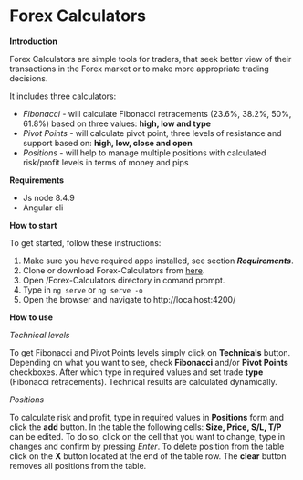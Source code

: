 # Forex Calculators

**Introduction**

 Forex Calculators are simple tools for traders, that seek better view of their transactions in the Forex market or to make more appropriate trading decisions.

It includes three calculators: 
* _Fibonacci_ - will calculate Fibonacci retracements (23.6%, 38.2%, 50%, 61.8%) based on three values: **high, low and type**
* _Pivot Points_ - will calculate pivot point, three levels of resistance and support based on: **high, low, close and open**
* _Positions_ - will help to manage multiple positions with calculated risk/profit levels in terms of money and pips

**Requirements**

* Js node 8.4.9
* Angular cli

**How to start**

To get started, follow these instructions:

1. Make sure you have required apps installed, see section _**Requirements**_.
2. Clone or download Forex-Calculators from [here](https://github.com/kpawelczak/forex-calculators).
3. Open /Forex-Calculators directory in comand prompt.
4. Type in 
<code>ng serve</code> 
or 
<code>ng serve -o</code>
5. Open the browser and navigate to http://localhost:4200/

**How to use**

_Technical levels_

 To get Fibonacci and Pivot Points levels simply click on **Technicals** button. Depending on what you want to see, check **Fibonacci** and/or **Pivot Points** checkboxes. After which type in required values and set trade **type** (Fibonacci retracements). Technical results are calculated dynamically.

_Positions_

 To calculate risk and profit, type in required values in **Positions** form and click the **add** button. 
In the table the following cells: **Size, Price, S/L, T/P** can be edited. To do so, click on the cell that you want to change, type in changes and confirm by pressing _Enter_.
To delete position from the table click on the **X** button located at the end of the table row.
The **clear** button removes all positions from the table.


